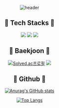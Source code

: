 <div align='center'>

![header](https://capsule-render.vercel.app/api?type=waving&color=gradient&height=180&section=header&text=ChoMingyu&fontSize=50)

## :memo: Tech Stacks :memo:

<img src="https://img.shields.io/badge/C-A8B9CC?style=for-the-badge&logo=c&logoColor=black"/> <img src="https://img.shields.io/badge/C++-00599C?style=for-the-badge&logo=cplusplus&logoColor=white"/> <img src="https://img.shields.io/badge/Python-3776AB?style=for-the-badge&logo=python&logoColor=white"/>

## :memo: Baekjoon :memo:

[![Solved.ac프로필](http://mazassumnida.wtf/api/v2/generate_badge?boj=gyumc)](https://solved.ac/gyumc)
<img src="http://mazandi.herokuapp.com/api?handle=gyumc&theme=warm"/>

## :memo: Github :memo:

[![Anurag's GitHub stats](https://github-readme-stats.vercel.app/api?username=Hpencil2002&show_icons=true)](https://github.com/Hpencil2002/github-readme-stats)

[![Top Langs](https://github-readme-stats.vercel.app/api/top-langs/?username=Hpencil2002&layout=compact)](https://github.com/Hpencil2002/github-readme-stats)


<!--
**Hpencil2002/Hpencil2002** is a ✨ _special_ ✨ repository because its `README.md` (this file) appears on your GitHub profile.

Here are some ideas to get you started:

- 🔭 I’m currently working on ...
- 🌱 I’m currently learning ...
- 👯 I’m looking to collaborate on ...
- 🤔 I’m looking for help with ...
- 💬 Ask me about ...
- 📫 How to reach me: ...
- 😄 Pronouns: ...
- ⚡ Fun fact: ...
-->
